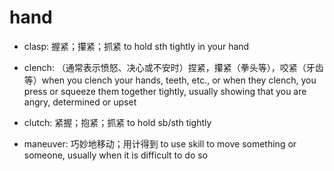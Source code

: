 # hand

- clasp: 握紧；攥紧；抓紧 to hold sth tightly in your hand
- clench: （通常表示愤怒、决心或不安时）捏紧，攥紧（拳头等），咬紧（牙齿等）when you clench your hands, teeth, etc., or when they clench, you press or squeeze them together tightly, usually showing that you are angry, determined or upset
- clutch: 紧握；抱紧；抓紧 to hold sb/sth tightly

- maneuver: 巧妙地移动；用计得到 to use skill to move something or someone, usually when it is difficult to do so
